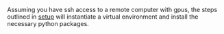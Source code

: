 Assuming you have ssh access to a remote computer with gpus, the steps outlined in [setup](https://github.com/pharringtonp19/rfp/blob/main/getting-started/setup.md) will 
instantiate a virtual environment and install the necessary python packages. 
